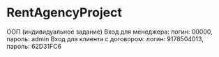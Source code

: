 # RentAgencyProject
ООП  (индивидуальное задание)
Вход для менеджера: логин: 00000, пароль: admin
Вход для клиента с договором: логин: 9178504013, пароль: 62D31FC6
